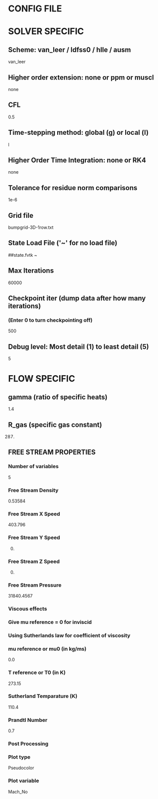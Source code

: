 CONFIG FILE
===========

# SOLVER SPECIFIC

## Scheme: van_leer / ldfss0 / hlle / ausm
van_leer

## Higher order extension: none or ppm or muscl
none

## CFL
0.5

## Time-stepping method: global (g) or local (l)
l

## Higher Order Time Integration: none or RK4
none

## Tolerance for residue norm comparisons
1e-6

## Grid file
bumpgrid-3D-1row.txt

## State Load File ('~' for no load file)
##state.fvtk
~

## Max Iterations
60000

## Checkpoint iter (dump data after how many iterations)
### (Enter 0 to turn checkpointing off)
500

## Debug level: Most detail (1) to least detail (5)
5

# FLOW SPECIFIC

## gamma (ratio of specific heats)
1.4

## R\_gas (specific gas constant)
287.

## FREE STREAM PROPERTIES

### Number of variables
5

### Free Stream Density
0.53584

### Free Stream X Speed
403.796

### Free Stream Y Speed
0.

### Free Stream Z Speed
0.

### Free Stream Pressure
31840.4567

### Viscous effects
### Give mu reference = 0 for inviscid
### Using Sutherlands law for coefficient of viscosity
### mu reference or mu0 (in kg/ms)
0.0

### T reference or T0 (in K)
273.15

### Sutherland Temparature (K)
110.4

### Prandtl Number
0.7

### Post Processing

### Plot type
Pseudocolor

### Plot variable
Mach_No
